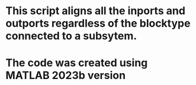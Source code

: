 # This script aligns all the inports and outports regardless of the blocktype connected to a subsytem. 
# The code was created using MATLAB 2023b version